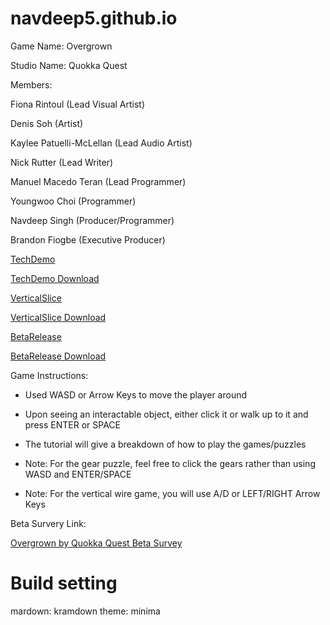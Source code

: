 # navdeep5.github.io

Game Name: Overgrown

Studio Name: Quokka Quest

Members:

Fiona Rintoul (Lead Visual Artist)

Denis Soh (Artist)

Kaylee Patuelli-McLellan (Lead Audio Artist)

Nick Rutter (Lead Writer)

Manuel Macedo Teran (Lead Programmer)

Youngwoo Choi (Programmer)

Navdeep Singh (Producer/Programmer)

Brandon Fiogbe (Executive Producer)


[TechDemo](/TechDemo/index.html)

[TechDemo Download](TechDemo.zip)



[VerticalSlice](/VerticalSlice/index.html)

[VerticalSlice Download](VerticalSlice.zip)



[BetaRelease](/BetaRelease/index.html)

[BetaRelease Download](BetaRelease.zip)



Game Instructions:

- Used WASD or Arrow Keys to move the player around

- Upon seeing an interactable object, either click it or walk up to it and press ENTER or SPACE

- The tutorial will give a breakdown of how to play the games/puzzles

- Note: For the gear puzzle, feel free to click the gears rather than using WASD and ENTER/SPACE

- Note: For the vertical wire game, you will use A/D or LEFT/RIGHT Arrow Keys


Beta Survery Link:

[Overgrown by Quokka Quest Beta Survey](https://docs.google.com/forms/d/1de95oXPXnI21PoQNagSGnB-GKWQymgYQLLJwqlu7xCI/viewform?edit_requested=true)

# Build setting
mardown: kramdown
theme: minima
